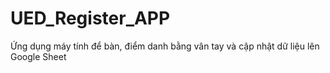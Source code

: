 # UED_Register_APP
Ứng dụng máy tính để bàn, điểm danh bằng vân tay và cập nhật dữ liệu lên Google Sheet
